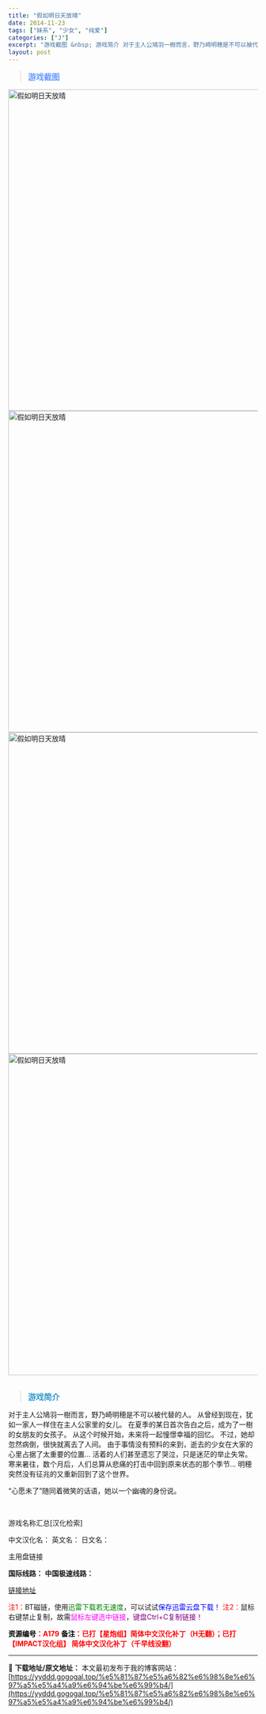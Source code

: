 ```yaml
---
title: "假如明日天放晴"
date: 2014-11-23
tags: ["妹系", "少女", "纯爱"]
categories: ["J"]
excerpt: "游戏截图 &nbsp; 游戏简介 对于主人公鳩羽一樹而言，野乃崎明穂是不可以被代替的人。 从曾经到现在，犹如一家人一样住在主人公家里的女儿。 在夏季的某日首次告白之后，成为了一樹的女朋友的女孩子。 从这个时候开始，未来将一起憧憬幸福的回忆。 不过，她却忽然病倒，很快就离去了人间。 由于事情没有预料的&hellip;"
layout: post
---
```


<div>
<blockquote><b><span style="font-size: 12pt; color: #6699ff;">游戏截图</span></b></blockquote>
<div><img title="点击放大" src="https://yyddd.gogogal.top/wp-content/uploads/2025/04/20250430_6811da3650ebc.webp" alt="假如明日天放晴" width="650" /></div>
<div><img title="点击放大" src="https://yyddd.gogogal.top/wp-content/uploads/2025/04/20250430_6811da37afd01.webp" alt="假如明日天放晴" width="650" /></div>
<div><img title="点击放大" src="https://yyddd.gogogal.top/wp-content/uploads/2025/04/20250430_6811da3a2727d.webp" alt="假如明日天放晴" width="650" /></div>
<div><img title="点击放大" src="https://yyddd.gogogal.top/wp-content/uploads/2025/04/20250430_6811da3d9487f.webp" alt="假如明日天放晴" width="650" /></div>
&nbsp;
<blockquote><b><span style="font-size: 12pt; color: #3399cc;">游戏简介</span></b></blockquote>
<div>对于主人公鳩羽一樹而言，野乃崎明穂是不可以被代替的人。
从曾经到现在，犹如一家人一样住在主人公家里的女儿。
在夏季的某日首次告白之后，成为了一樹的女朋友的女孩子。
从这个时候开始，未来将一起憧憬幸福的回忆。
不过，她却忽然病倒，很快就离去了人间。
由于事情没有预料的来到，逝去的少女在大家的心里占据了太重要的位置…
活着的人们甚至遗忘了哭泣，只是迷茫的举止失常。
寒来暑往，数个月后，人们总算从悲痛的打击中回到原来状态的那个季节…
明穂突然没有征兆的又重新回到了这个世界。

“心愿未了”随同着微笑的话语，她以一个幽魂的身份说。</div>
&nbsp;

游戏名称汇总[汉化检索]

中文汉化名：
英文名：
日文名：
</div>
<div class="panel panel-primary">
<div class="panel-heading">主用盘链接</div>
<div class="panel-body">

<b>国际线路：</b>
<b>中国极速线路：</b>

<!--wechatfans start-->

<a href="https://pan.xunlei.com/s/VORYXblQSQeT_0nQrQG3VFhcA1?pwd=938k#">链接地址</a>

<!--wechatfans end-->
<span style="color: #ff0000;">注1：</span>BT磁链，使用<span style="color: #008000;">迅雷下载若无速度</span>，可以试试<span style="color: #0000ff;">保存迅雷云盘下载！</span>
<span style="color: #ff0000;">注2：</span>鼠标右键禁止复制，故需<span style="color: #ff00ff;">鼠标左键选中链接</span>，<span style="color: #800080;">键盘Ctrl+C复制链接！</span>

</div>
<div class="panel-footer"><span style="color: #ff0000;"><b><span style="color: #000000;">资源编号</span>：A179</b></span>
<span style="color: #ff0000;"><b><span style="color: #000000;">备注</span>：已打【星炮组】简体中文汉化补丁（H无翻）；已打【IMPACT汉化组】 简体中文汉化补丁（千早线没翻）</b></span></div>
</div>

---
📖 **下载地址/原文地址：** 本文最初发布于我的博客网站：[https://yyddd.gogogal.top/%e5%81%87%e5%a6%82%e6%98%8e%e6%97%a5%e5%a4%a9%e6%94%be%e6%99%b4/](https://yyddd.gogogal.top/%e5%81%87%e5%a6%82%e6%98%8e%e6%97%a5%e5%a4%a9%e6%94%be%e6%99%b4/)
